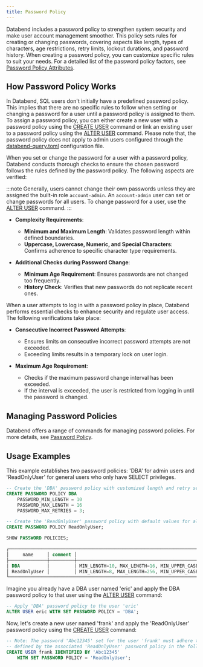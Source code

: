 ```yaml
---
title: Password Policy
---
```


Databend includes a password policy to strengthen system security and make user account management smoother. This policy sets rules for creating or changing passwords, covering aspects like length, types of characters, age restrictions, retry limits, lockout durations, and password history. When creating a password policy, you can customize specific rules to suit your needs. For a detailed list of the password policy factors, see [Password Policy Attributes](/sql/sql-commands/ddl/password-policy/create-password-policy#password-policy-attributes).

## How Password Policy Works

In Databend, SQL users don't initially have a predefined password policy. This implies that there are no specific rules to follow when setting or changing a password for a user until a password policy is assigned to them. To assign a password policy, you can either create a new user with a password policy using the [CREATE USER](/sql/sql-commands/ddl/user/user-create-user) command or link an existing user to a password policy using the [ALTER USER](/sql/sql-commands/ddl/user/user-alter-user) command. Please note that, the password policy does not apply to admin users configured through the [databend-query.toml](https://github.com/datafuselabs/databend/blob/main/scripts/distribution/configs/databend-query.toml) configuration file.

When you set or change the password for a user with a password policy, Databend conducts thorough checks to ensure the chosen password follows the rules defined by the password policy. The following aspects are verified:

:::note
Generally, users cannot change their own passwords unless they are assigned the built-in role `account-admin`. An `account-admin` user can set or change passwords for all users. To change password for a user, use the [ALTER USER](/sql/sql-commands/ddl/user/user-alter-user) command.
:::

- **Complexity Requirements**:
    - **Minimum and Maximum Length**: Validates password length within defined boundaries.
    - **Uppercase, Lowercase, Numeric, and Special Characters**: Confirms adherence to specific character type requirements.

- **Additional Checks during Password Change**:
    - **Minimum Age Requirement**: Ensures passwords are not changed too frequently.
    - **History Check**: Verifies that new passwords do not replicate recent ones.

When a user attempts to log in with a password policy in place, Databend performs essential checks to enhance security and regulate user access. The following verifications take place:

- **Consecutive Incorrect Password Attempts**:
    - Ensures limits on consecutive incorrect password attempts are not exceeded.
    - Exceeding limits results in a temporary lock on user login.

- **Maximum Age Requirement**:
    - Checks if the maximum password change interval has been exceeded.
    - If the interval is exceeded, the user is restricted from logging in until the password is changed.

## Managing Password Policies

Databend offers a range of commands for managing password policies. For more details, see [Password Policy](/sql/sql-commands/ddl/password-policy/).

## Usage Examples

This example establishes two password policies: 'DBA' for admin users and 'ReadOnlyUser' for general users who only have SELECT privileges.

```sql
-- Create the 'DBA' password policy with customized length and retry settings. Other settings will use default values.
CREATE PASSWORD POLICY DBA
    PASSWORD_MIN_LENGTH = 10
    PASSWORD_MAX_LENGTH = 16
    PASSWORD_MAX_RETRIES = 3;

-- Create the 'ReadOnlyUser' password policy with default values for all settings.
CREATE PASSWORD POLICY ReadOnlyUser;

SHOW PASSWORD POLICIES;

┌──────────────────────────────────────────────────────────────────────────────────────────────────────────────────────────────────────────────────────────────────────────────────────────────────────────────────────────────────┐
│     name     │ comment │                                                                                                 options                                                                                                 │
├──────────────┼─────────┼─────────────────────────────────────────────────────────────────────────────────────────────────────────────────────────────────────────────────────────────────────────────────────────────────────────┤
│ DBA          │         │ MIN_LENGTH=10, MAX_LENGTH=16, MIN_UPPER_CASE_CHARS=1, MIN_LOWER_CASE_CHARS=1, MIN_NUMERIC_CHARS=1, MIN_SPECIAL_CHARS=0, MIN_AGE_DAYS=0, MAX_AGE_DAYS=90, MAX_RETRIES=3, LOCKOUT_TIME_MINS=15, HISTORY=0 │
│ ReadOnlyUser │         │ MIN_LENGTH=8, MAX_LENGTH=256, MIN_UPPER_CASE_CHARS=1, MIN_LOWER_CASE_CHARS=1, MIN_NUMERIC_CHARS=1, MIN_SPECIAL_CHARS=0, MIN_AGE_DAYS=0, MAX_AGE_DAYS=90, MAX_RETRIES=5, LOCKOUT_TIME_MINS=15, HISTORY=0 │
└──────────────────────────────────────────────────────────────────────────────────────────────────────────────────────────────────────────────────────────────────────────────────────────────────────────────────────────────────┘
```

Imagine you already have a DBA user named 'eric' and apply the DBA password policy to that user using the [ALTER USER](/sql/sql-commands/ddl/user/user-alter-user) command:

```sql
-- Apply 'DBA' password policy to the user 'eric'
ALTER USER eric WITH SET PASSWORD POLICY = 'DBA';
```

Now, let's create a new user named 'frank' and apply the 'ReadOnlyUser' password policy using the [CREATE USER](/sql/sql-commands/ddl/user/user-create-user) command:

```sql
-- Note: The password 'Abc12345' set for the user 'frank' must adhere to the constraints
-- defined by the associated 'ReadOnlyUser' password policy in the following SQL statement.
CREATE USER frank IDENTIFIED BY 'Abc12345'
    WITH SET PASSWORD POLICY = 'ReadOnlyUser';
```
